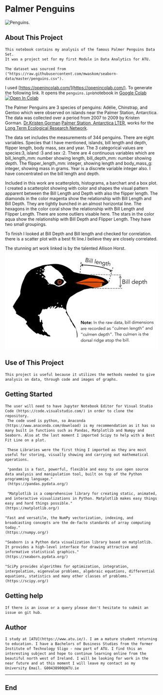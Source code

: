 # Palmer Penguins

 ![Penguins](https://allisonhorst.github.io/palmerpenguins/reference/figures/lter_penguins.png).

## About This Project

    This notebook contains my analysis of the famous Palmer Penguins Data Set.
    It was a project set for my first Module in Data Analytics for ATU.

    The dataset was sourced from ("https://raw.githubusercontent.com/mwaskom/seaborn-data/master/penguins.csv").

I used [https://openincolab.com/](https://openincolab.com/). To generate the following link.
It opens the `penguins.ipnb`notebook in [Google Colab](https://colab.research.google.com/)
<a target="_blank" href="https://colab.research.google.com/github/Roisin2/mywork/blob/main/penguins.ipynb">
  <img src="https://colab.research.google.com/assets/colab-badge.svg" alt="Open In Colab"/>
</a>

The Palmer Penguins are 3 species of penguins: Adélie, Chinstrap, and Gentoo which were observed on islands near the Palmer Station, Antarctica. The data was collected over a period from 2007 to 2009 by Kristen Gorman.
 [Dr.Kristen Gorman](https://www.uaf.edu/cfos/people/faculty/detail/kristen-gorman.php)
 [Palmer Station, Antarctica LTER](https://pallter.marine.rutgers.edu/), works for the [Long Term Ecological Research Network](https://lternet.edu/).

 The data set includes the measurements of 344 penguins. There are eight variables. Species that I have mentioned, islands, bill length and depth, flipper length, body mass, sex and year.
The 3 categorical values are species:3, island :3 and sex :2. There are 4 continuous variables which are bill_length_mm: number showing length, bill_depth_mm: number showing depth. The flipper_length_mm: integer, showing length and body_mass_g: integer, showing mass in grams. Year is a discrete variable integer also.
I have concentrated on the bill length and depth.

Included in this work are scatterplots, histograms, a barchart and a box plot.
I created a scatterplot showing with color and shapes the visual pattern apparent between the Bill Length and Depth with also the flipper length.
The diamonds in the color magenta show the relationship with Bill Length and Bill Depth. They are tightly bunched in an almost horizontal line.
The hexagons in the color coral show the relationship with Bill Length and Flipper Length. There are some outliers visable here.
The stars in the color aqua show the relationship with Bill Depth and Flipper Length. They have two small groupings.

To finish I looked at Bill Depth and Bill length and checked for correlation. there is a scatter plot with a best fit line.I believe they are closely correlated.

The stunning art work linked is by the talented Allison Horst.
 ![penguin bill](image.png)

## Use of This Project

    This project is useful because it utilizes the methods needed to give analysis on data, through code and images of graphs.

## Getting Started

    The user will need to have Jupyter Notebook Editor for Visual Studio Code (https://code.visualstudio.com/) in order to clone the repository.
     The code used is python, so Anaconda (https://www.anaconda.com/download) is my recommendation as it has so many built in functions such as Pandas, Matplotlib and Numpy and Seaborn. Also at the last moment I imported Scipy to help with a Best Fit Line on a plot.
     
     These Libraries were the first thing I imported as they are most useful for storing, visually showing and carrying out mathematical operations.

     "pandas is a fast, powerful, flexible and easy to use open source data analysis and manipulation tool, built on top of the Python programming language."
     (https://pandas.pydata.org/)

     "Matplotlib is a comprehensive library for creating static, animated, and interactive visualizations in Python. Matplotlib makes easy things easy and hard things possible."
    (https://matplotlib.org/)

    "Fast and versatile, the NumPy vectorization, indexing, and broadcasting concepts are the de-facto standards of array computing today."
    (https://numpy.org/)

    "Seaborn is a Python data visualization library based on matplotlib. It provides a high-level interface for drawing attractive and informative statistical graphics."
    (https://seaborn.pydata.org/)

    "SciPy provides algorithms for optimization, integration, interpolation, eigenvalue problems, algebraic equations, differential equations, statistics and many other classes of problems."
    (https://scipy.org/)


## Getting help

    If there is an issue or a query please don't hesitate to submit an issue on git hub.

## Author

    I study at [ATU](https://www.atu.ie/). I am a mature student returning to education. I have a Bachelors of Business Studies from the former Institute of Technology Sligo - now part of ATU. I find this an interesting subject and hope to continue learning online from the beautiful north west of Ireland. I will be looking for work in the near future and at this moment I will leave my contact as my University Email. G00438900@ATU.ie

***

## End
